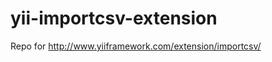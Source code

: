 yii-importcsv-extension
=======================

Repo for http://www.yiiframework.com/extension/importcsv/